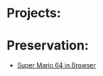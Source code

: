 # Projects:

# Preservation:
- [Super Mario 64 in Browser](https://legebeker.github.io/SM64/index.html)
